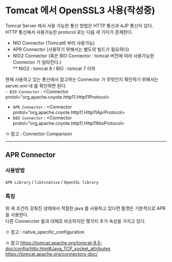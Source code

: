 # Tomcat 에서 OpenSSL3 사용(작성중)

Tomcat Server 에서 사용 가능한 통신 방법은 HTTP 통신과 AJP 통신이 있다.   
HTTP 통신에서 사용가능한 protocol 로는 다음 세 가지가 존재한다.   
- NIO Connector (Tomcat6 부터 사용가능)   
- APR Connector (사용하기 위해서는 별도의 빌드가 필요하다)   
- NIO2 Connector (혹은 BIO Connector : tomcat 버전에 따라 사용가능한 Connector 가 달라진다.)   
** NIO2 : tomcat 8 / BIO : tomcat 7 이하
 

 현재 사용하고 있는 통신에서 참고하는 Connector 가 무엇인지 확인하기 위해서는 server.xml 내 <Connector> 를 확인하면 된다.   
-` BIO Connector` : <Connector protol="org,apache.coyote.http11.Http11Protocol>
- `APR Connector` : <Connector protol="org,apache.coyote.http11.Http11AprProtocol>
- `NIO Connector` : <Connector protol="org,apache.coyote.http11.Http11NioProtocol>

ㅇ 참고 : Connector Comparison 

---

## APR Connector
### 사용방법
`APR Library` / `libtcnative` / `OpenSSL library`

### 특징
위 세 조건이 갖춰진 상태에서 적절한 java 를 사용하고 있다면 톰캣은 기본적으로 APR 을 사용한다.   
다른 Connecctor 들과 대체로 비슷하지만 몇가지 추가 속성을 가지고 있다.   

ㅇ 참고  : native_specific_configuration 



ㅇ 참고
https://tomcat.apache.org/tomcat-8.5-doc/config/http.html#Java_TCP_socket_attributes
https://tomcat.apache.org/connectors-doc/
